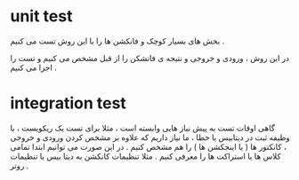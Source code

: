 # unit test

بخش های بسیار کوچک و فانکشن ها را با این روش تست می کنیم .

در این روش ، ورودی و خروجی و نتیجه ی فانشکن را از قبل مشخص می کنیم و تست را اجرا می کنیم .

# integration test

گاهی اوقات تست به پیش نیاز هایی وابسته است ، مثلا برای تست یک ریکویست ، با وظیفه ثبت در دیتابیس یا خطا ، ما نیاز داریم که علاوه بر مشخص کردن ورودی و خروجی ، کانکتور ها ( یا اینجکشن ها ) را هم مشخص کنیم . در این صورت می توانیم ابتدا تمامی کلاس ها یا استراکت ها را معرفی کنیم . مثلا تنظیمات کانکشن به دیتا بیس یا تنظیمات روتر . 

